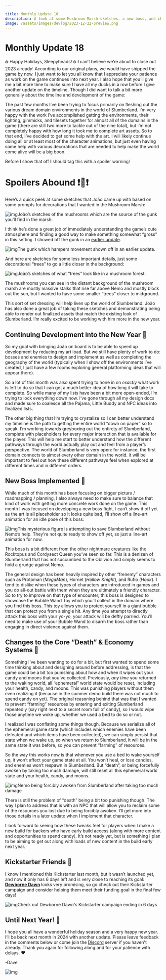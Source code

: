 ```yaml
---

title: Monthly Update 18
description: A look at some Mushroom Marsh sketches, a new boss, and changes to the candy economy.
image: /assets/images/devlog/2023-12-22-preview.png
---
```


# Monthly Update 18 

❄️ Happy Holidays, Sleepyheads! ❄️ I can’t believe we’re about to close out 2023 already! According to our original plans, we would have shipped the game by now. I just want to let you all know that I appreciate your patience as work on the game continues into next year. I also hope that you’ll give me a bit more time to make sure I have all my ducks in a row before I give another update on the timeline. Though I did want to talk a bit more generally about the timeline and development of the game:

The past few months I’ve been trying to focus primarily on fleshing out the various dream domain environments in the world of Slumberland. I’m very happy with the work I’ve accomplished getting the environments, their lighting, gimmicks, and tilesets together for almost all of the domains in the game (there are still two more to tackle out of the nine total), but I’m not completely happy with how long it took me to complete art assets. So to that end, I’ve decided to get some help with the art. I will likely continue doing all or at least most of the character animations, but just even having some help with various decorations that are needed to help make the world come alive will be a big boon.

Before I show that off I should tag this with a spoiler warning!



# Spoilers Abound ❗🙈❗



Here’s a quick peek at some sketches that João came up with based on some prompts for decorations that I wanted in the Mushroom Marsh:

![img](https://i.kickstarter.com/assets/043/450/800/e62918476b8887c28bb4789eb5cfdbeb_original.png?fit=scale-down&origin=ugc&width=700&sig=xP4N9j9HNh5c6aHDWiGWtUFiW%2B7fF8fdxwYfM0qs1QU%3D)João’s sketches of the mushrooms which are the source of the gunk you’ll find in the marsh.

I think he’s done a great job of immediately understanding the game’s cute atmosphere and finding a good way to make something somewhat “gross” in this setting. I showed off the gunk in an [earlier update](https://www.kickstarter.com/projects/diesoft/little-nemo/posts/3893024).

![img](https://i.kickstarter.com/assets/043/450/807/5254882174625cee74f68c22ade2b86a_original.gif?fit=scale-down&origin=ugc&q=92&width=700&sig=MelBSdAIU8zCW3vkRuNQwISGjpmp9CNhEsV8j42hc5s%3D)The gunk which hampers movement shown off in an earlier update.

And here are sketches for some less important details, just some decorational “trees” to go a little closer in the background:

![img](https://i.kickstarter.com/assets/043/450/812/8253b9a4033e17df64c2cae5d211798d_original.png?fit=scale-down&origin=ugc&width=700&sig=SZx27xbi4WWKDd%2BvGqpzbloou6RmdIw19t0jeyBIoTk%3D)João’s sketches of what “trees” look like in a mushroom forest.

The mushrooms you can see in the distant background of the mushroom marsh are mostly massive stalks that rise far above Nemo and mostly block out the sun, but I wanted to have some smaller “trees”  closer to midground.

This sort of set dressing will help liven up the world of Slumberland. João has also done a great job of taking these sketches and demonstrating being able to render out finalized assets that match the existing look of Slumberland. I’m really excited to be working with him more in the new year.



## Continuing Development into the New Year 💪

So my goal with bringing João on board is to be able to speed up development by reducing my art load. But we still have plenty of work to do: bosses and enemies to design and implement as well as completing the geography of the world (typically when I show off the environments I’ve created, I just have a few rooms exploring general platforming ideas that will appear there).

So a lot of this month was also spent trying to hone in on *exactly* what work is left to do so that I can get a much better idea of how long it will take to complete. So while many of my lists have been a bit more open-ended, I’m trying to lock everything down now. I’ve gone through all my design docs and made sure to coalesce all the Pajama, Little Buddy and NPC ideas into finalized lists.

The other big thing that I’m trying to crystalize so I can better understand my timeline is the path to getting the entire world “down on paper” so to speak. I’m working towards greyboxing out the entirety of Slumberland, complete with placeholders for every major interaction that is available for the player. This will help me start to better understand how the different pathways through the world actually play out and feel from a player’s perspective. The world of Slumberland is very open: for instance, the first domain connects to almost every other domain in the world. It will be important to feel out how these different pathways feel when explored at different times and in different orders.



## New Boss Implemented 👹

While much of this month has been focusing on bigger picture / roadmapping / planning, I also always need to make sure to balance that kind of work with getting more concrete work done on the game. This month I was focused on developing a new boss fight. I can’t show it off yet as the art is all placeholder so it looks quite bad, I’ll show off a line-art animation for an idle pose of this boss:

![img](https://i.kickstarter.com/assets/043/450/824/782c859e5c468d7da26b4226833281bd_original.gif?fit=scale-down&origin=ugc&q=92&width=700&sig=QXsqypnfGwOBwyKc%2BXtTbAzIzdrQX%2BzHHAnol2vUh7Q%3D)This mysterious figure is attempting to save Slumberland without Nemo’s help. They're not quite ready to show off yet, so just a line-art animation for now.

This boss is a bit different from the other nightmare creatures like the Rocktopus and Cordysect Queen you’ve seen so far. This is a denizen of Slumberland that has not succumbed to the Oblivion and simply seems to hold a grudge against Nemo.

The general design has been heavily inspired by other “frenemy” characters such as Protoman (*MegaMan*), Hornet (*Hollow Knight*), and Rufio (*Hook*). I tend to dislike when these types of characters are introduced in games and you do all-out battle with them when they are ultimately a friendly character. So to try to improve on that type of encounter, this boss is designed to showcase the Bubble Wand Toy which you’ll collect in the domain where you find this boss. This toy allows you to protect yourself in a giant bubble that can protect you from a single hit. Any time you attempt to directly attack this boss with your yo-yo, your attack will be deftly parried. You’ll need to make use of your Bubble Wand to disarm the boss rather than engaging in direct violence against them.



## Changes to the Core “Death” & Economy Systems 🍬

Something I’ve been wanting to do for a bit, but first wanted to spend some time thinking about and designing around before addressing, is that the game could be a bit too punishing about how and when it wipes out your candy and moons that you’ve collected. Previously, *any time* you returned to the waking world, all “ephemeral” world state would be reset, including your health, candy, and moons. This was punishing players without them even realizing it (because in the summer demo build there was not much to spend candy on yet). The original reasoning behind that was that I wanted to prevent “farming” resources by entering and exiting Slumberland repeatedly (say right next to a secret room full of candy), so I would wipe those anytime we woke up, whether we used a bed to do so or not.

I realized I was conflating some things though. Because we serialize all of the ephemeral game state (which includes which enemies have been defeated and which items have been collected), we can simply persist that state when we wake up, so when we return to Slumberland, it will be in the same state it was before, so you can prevent “farming” of resources.

So the way this works now is that whenever you use a bed to wake yourself up, it won’t affect your game state at all. You won’t heal, or lose candies, and enemies won’t respawn in Slumberland. But “death”, or being forcefully awoken by taking too much damage, will still reset all this ephemeral world state and your health, candy, and moons.

![img](https://i.kickstarter.com/assets/043/450/835/b02c935606ea2f91224238aa6ce4aee0_original.png?fit=scale-down&origin=ugc&width=700&sig=G%2BB5xY9%2FGewcsmLoXhvvfj4cB6qZAdURc67%2FWXjc8Ac%3D)Nemo being forcibly awoken from Slumberland after taking too much damage

There is still the problem of “death” being a bit too punishing though. The way I plan to address that is with an NPC that will allow you to reclaim some of the resources you lost due to being forcibly awoken. I’ll get more into those details in a later update when I implement that character.

I look forward to seeing how these tweaks feel for players when I make a new build for backers who have early build access (along with more content and opportunities to spend candy). It’s not ready yet, but is something I plan to be aiming to get out along with loads of new content in the build early next year.



## Kickstarter Friends 💚

I know I mentioned this Kickstarter last month, but it wasn’t launched yet, and now it only has 6 days left and is very close to reaching its goal: [**Dewborne Dawn**](https://www.kickstarter.com/projects/dewbornedawn/dewborne-dawn-an-action-adventure-metroidvania) looks very promising, so go check out their Kickstarter campaign and consider helping them meet their funding goal in the final few days!

![img](https://i.kickstarter.com/assets/043/450/855/91c20f9841ac48906943dcb4cc2030b5_original.png?fit=scale-down&origin=ugc&width=700&sig=fn2UzzjBJDvhGCkzVE5m1eSWnGEF%2FN5XtK7%2BUgiwDZ0%3D)Check out Dewborne Dawn's Kickstarter campaign ending in 6 days



## Until Next Year! 🍾

I hope you all have a wonderful holiday season and a very happy new year. I’ll be back next month in 2024 with another update. Please leave feedback in the comments below or come join the [Discord](https://discord.com/invite/9NymgSJAVp) server if you haven't already. Thank you again for following along and for your patience with delays. ❤️

-Dave

![img](https://i.kickstarter.com/assets/043/450/881/04ba5a133d19bb67bf98705b85e10f7a_original.png?fit=scale-down&origin=ugc&width=700&sig=KxvrQCAHEtYgEsfGnH9LMY3EZCKIda3ZHfviDfhRAY0%3D)
